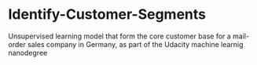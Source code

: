 # Identify-Customer-Segments
Unsupervised learning model that form the core customer base for a mail-order sales company in Germany, as part of the Udacity machine learnig nanodegree
